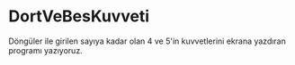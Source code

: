 # DortVeBesKuvveti

Döngüler ile girilen sayıya kadar olan 4 ve 5'in kuvvetlerini ekrana yazdıran programı yazıyoruz.